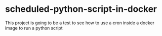 # scheduled-python-script-in-docker
This project is going to be a test to see how to use a cron inside a docker image to run a python script
